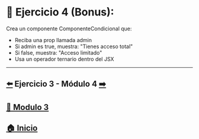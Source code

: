 # 🧩 Ejercicio 4 (Bonus):

Crea un componente ComponenteCondicional que:
* Reciba una prop llamada admin
* Si admin es true, muestra: "Tienes acceso total"
* Si false, muestra: "Acceso limitado"
* Usa un operador ternario dentro del JSX

---

##  [⬅️](../Ejercicios/Ejercicio_3.md) Ejercicio 3 - Módulo 4 [➡️](../../Modulo_4:_Componentes_(Funcionales_y_de_Clase)/Modulo_4.md)

## [📄 Modulo 3](../Modulo_3.md) 

## [🏠 Inicio](../../README.md) 
